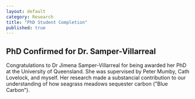 ```yaml
---
layout: default
category: Research
title: "PhD Student Completion"
published: true  
---
```


## PhD Confirmed for Dr. Samper-Villarreal

Congratulations to Dr Jimena Samper-Villarreal for being awarded her PhD at the University of Queensland. She was supervised by Peter Mumby, Cath Lovelock, and myself. Her research made a substancial contribution to our understanding of how seagrass meadows sequester carbon ("Blue Carbon").
